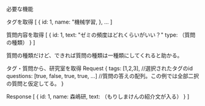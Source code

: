 ﻿必要な機能

タグを取得
[
  {
    id: 1,
    name: "機械学習,
  }, 
  ...
]

質問内容を取得
[
  {
    id: 1,
    text: "ゼミの頻度はどれくらいがいい？"
    type: （質問の種類）
  }
]

質問の種類だけど、できれば質問の種類は一種類にしてくれると助かる。

タグ・質問から、研究室を取得
Request
{
  tags: [1,2,3], //選択されたタグのid
  questions: [true, false, true, true, ...] //質問の答えの配列。この例では全部二択の質問と仮定してる。
}

Response
[
  {
    id: 1,
    name: 森嶋研,
    text: （もりしまけんの紹介文が入る）
  }
]


